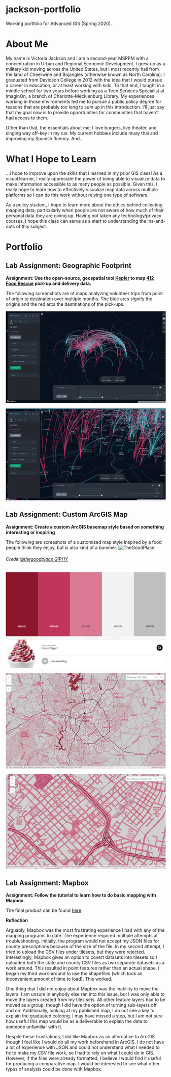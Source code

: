 # jackson-portfolio
Working portfolio for Advanced GIS (Spring 2020).

# About Me
My name is Victoria Jackson and I am a second-year MSPPM with a concentration in Urban and Regional Economic Development. I grew up as a military kid moving across the United States, but I most recently hail from the land of Cheerwine and Bojangles (otherwise known as North Carolina). I graduated from Davidson College in 2012 with the idea that I would pursue a career in education, or at least working with kids. To that end, I taught in a middle school for two years before working as a Teen Services Specialist at ImaginOn, a branch of Charlotte-Mecklenburg Library. My experiences working in those environments led me to pursue a public policy degree for reasons that are probably too long to sum up in this introduction. I'll just say that my goal now is to provide opportunities for communities that haven't had access to them. 

Other than that, the essentials about me: I love burgers, live theater, and singing way off-key in my car. My current hobbies include muay thai and improving my Spanish fluency. And... 

# What I Hope to Learn
...I hope to improve upon the skills that I learned in my prior GIS class! As a visual learner, I really appreciate the power of being able to visualize data to make information accessible to as many people as possible. Given this, I really hope to learn how to effectively visualize map data across multiple platforms so I can do this work without relying one type of software. 

As a policy student, I hope to learn more about the ethics behind collecting mapping data; particularly when people are not aware of how much of their personal data they are giving up. Having not taken any technology/privacy courses, I hope this class can serve as a start to understanding the ins-and-outs of this subject.   

# Portfolio



## Lab Assignment: Geographic Footprint ##
__Assignment: Use the open-source, geospatial tool [Kepler](https://kepler.gl/) to map [412 Food Rescue](https://412foodrescue.org/) pick-up and delivery data.__

The following screenshots are of maps analyzing volunteer trips from point of origin to destination over multiple months. The blue arcs signify the origins and the red arcs the destinations of the pick-ups.

![412KeplerArcMap](https://github.com/jacksonvict/jackson-portfolio/blob/master/412KeplerArcMap.png?raw=true)

![412KeplerArcMapIII](https://github.com/jacksonvict/jackson-portfolio/blob/master/412KeplerArcMapIII.png?raw=true)





## Lab Assignment: Custom ArcGIS Map ##
__Assignment: Create a custom ArcGIS basemap style based on something interesting or inspiring__

The following are screeshots of a customized map style inspired by a food people think they enjoy, but is also kind of a bummer. 
![TheGoodPlace](https://media.giphy.com/media/xULW8i1lsTvYAyJgVW/giphy.gif)
###### Credit:[@thegoodplace GIPHY](https://giphy.com/thegoodplace) ######

![FroYo](https://github.com/jacksonvict/jackson-portfolio/blob/master/FroYo.png?raw=true)

![Charlotte](https://github.com/jacksonvict/jackson-portfolio/blob/master/ModernAntiqueFroYo-Charlotte.png?raw=true)

![FirstWard](https://github.com/jacksonvict/jackson-portfolio/blob/master/ModernAntiqueFroYo-FirstWard.png?raw=true)






## Lab Assignment: Mapbox
__Assignment: Follow the tutorial to learn how to do basic mapping with Mapbox.__

The final product can be found [here](https://api.mapbox.com/styles/v1/jacksonvict/ck8o3sjcm37x51is66x8hys4f.html?fresh=true&title=view&access_token=pk.eyJ1IjoiamFja3NvbnZpY3QiLCJhIjoiY2s4NmZzajQzMGY0MTNmbGo0anMzZXdvaiJ9.f2oyXTDNtXVS76FqydAVwA)

__Reflection__

Arguably, Mapbox was the most frustrating experience I had with any of the mapping programs to date. The experience required multiple attempts at troubleshooting. Initially, the program would not accept my JSON files for county prescriptions because of the size of the file. In my second attempt, I tried to upload the CSV files under tilesets, but they were rejected. Interestingly,  Mapbox gives an option to covert datasets into tilesets so I uploaded both the state and county CSV files as two separate datasets as a work around. This resulted in point features rather than an actual shape. I began my third work-around to use the shapefiles (which took an inconvenient amount of time to load). This worked.

One thing that I did not enjoy about Mapbox was the inability to move the layers. I am unsure in anybody else ran into this issue, but I was only able to move the layers created from my tiles sets. All other feature layers had to be moved as a group, though I did have the option of turning sub-layers off and on.  Additionally, looking at my published map, I do not see a key to explain the graduated coloring. I may have missed a step, but I am not sure how useful this map would be as a deliverable to explain the data to someone unfamiliar with it. 

Despite these frustrations, I did like Mapbox as an alternative to ArcGIS though I feel like I would do all my work beforehand in ArcGIS. I do not have a lot of experience with JSON and could not understand what I needed to fix to make my CSV file work, so I had to rely on what I could do in GIS. However, if the files were already formatted, I believe I would find it useful for producing a comparative map. I would be interested to see what other types of analysis could be done with Mapbox.

